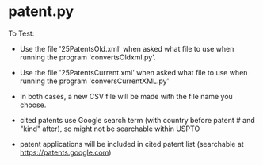 # patent.py

To Test:
  * Use the file '25PatentsOld.xml' when asked what file to use when running the program 'convertsOldxml.py'.
  * Use the file '25PatentsCurrent.xml' when asked what file to use when running the program 'conversCurrentXML.py'
  * In both cases, a new CSV file will be made with the file name you choose.
  
  
* cited patents use Google search term (with country before patent # and "kind" after), so might not be searchable within USPTO
* patent applications will be included in cited patent list (searchable at https://patents.google.com)
